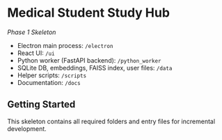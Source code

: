 # Medical Student Study Hub

_Phase 1 Skeleton_

- Electron main process: `/electron`
- React UI: `/ui`
- Python worker (FastAPI backend): `/python_worker`
- SQLite DB, embeddings, FAISS index, user files: `/data`
- Helper scripts: `/scripts`
- Documentation: `/docs`

## Getting Started

This skeleton contains all required folders and entry files for incremental development.
